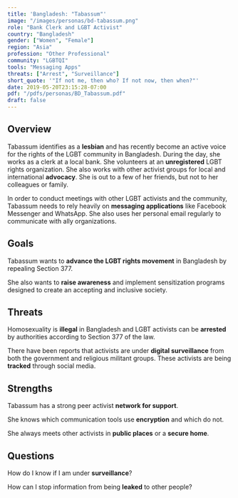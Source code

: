 ```yaml
---
title: 'Bangladesh: "Tabassum"'
image: "/images/personas/bd-tabassum.png"
role: "Bank Clerk and LGBT Activist"
country: "Bangladesh"
gender: ["Women", "Female"]
region: "Asia"
profession: "Other Professional"
community: "LGBTQI"
tools: "Messaging Apps"
threats: ["Arrest", "Surveillance"]
short_quote: '"If not me, then who? If not now, then when?"'
date: 2019-05-20T23:15:28-07:00
pdf: "/pdfs/personas/BD_Tabassum.pdf"
draft: false
---
```


## Overview

Tabassum identifies as a **lesbian** and has recently become an active voice for the rights of the LGBT community in Bangladesh. During the day, she works as a clerk at a local bank. She volunteers at an **unregistered** LGBT rights organization. She also works with other activist groups for local and international **advocacy**. She is out to a few of her friends, but not to her colleagues or family.

In order to conduct meetings with other LGBT activists and the community, Tabassum needs to rely heavily on **messaging applications** like Facebook Messenger and WhatsApp. She also uses her personal email regularly to communicate with ally organizations.


## Goals

Tabassum wants to **advance the LGBT rights movement** in Bangladesh by repealing Section 377.

She also wants to **raise awareness** and implement sensitization programs designed to create an accepting and inclusive society.


## Threats

Homosexuality is **illegal** in Bangladesh and LGBT activists can be **arrested** by authorities according to Section 377 of the law.

There have been reports that activists are under **digital surveillance** from both the government and religious militant groups. These activists are being **tracked** through social media.


## Strengths

Tabassum has a strong peer activist **network for support**.

She knows which communication tools use **encryption** and which do not.

She always meets other activists in **public places** or a **secure home**.


## Questions

How do I know if I am under **surveillance**?

How can I stop information from being **leaked** to other people?
